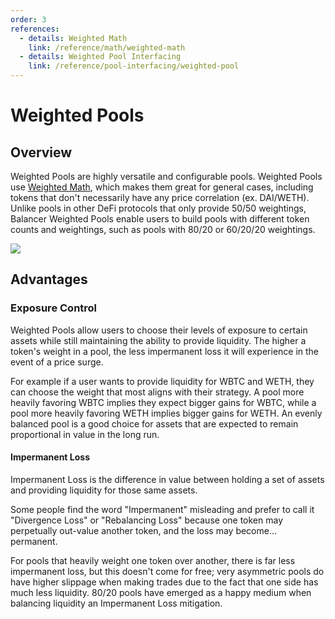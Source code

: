 ```yaml
---
order: 3
references:
  - details: Weighted Math
    link: /reference/math/weighted-math
  - details: Weighted Pool Interfacing
    link: /reference/pool-interfacing/weighted-pool
---
```


# Weighted Pools

## Overview

Weighted Pools are highly versatile and configurable pools. Weighted Pools use [Weighted Math](/reference/math/weighted-math.md), which makes them great for general cases, including tokens that don't necessarily have any price correlation (ex. DAI/WETH). Unlike pools in other DeFi protocols that only provide 50/50 weightings, Balancer Weighted Pools enable users to build pools with different token counts and weightings, such as pools with 80/20 or 60/20/20 weightings.

![](/images/weighted-pool-pie.svg)

## Advantages

### Exposure Control

Weighted Pools allow users to choose their levels of exposure to certain assets while still maintaining the ability to provide liquidity. The higher a token's weight in a pool, the less impermanent loss it will experience in the event of a price surge.

For example if a user wants to provide liquidity for WBTC and WETH, they can choose the weight that most aligns with their strategy. A pool more heavily favoring WBTC implies they expect bigger gains for WBTC, while a pool more heavily favoring WETH implies bigger gains for WETH. An evenly balanced pool is a good choice for assets that are expected to remain proportional in value in the long run.

#### Impermanent Loss

Impermanent Loss is the difference in value between holding a set of assets and providing liquidity for those same assets.

Some people find the word "Impermanent" misleading and prefer to call it "Divergence Loss" or "Rebalancing Loss" because one token may perpetually out-value another token, and the loss may become... permanent.

For pools that heavily weight one token over another, there is far less impermanent loss, but this doesn't come for free; very asymmetric pools do have higher slippage when making trades due to the fact that one side has much less liquidity. 80/20 pools have emerged as a happy medium when balancing liquidity an Impermanent Loss mitigation.
